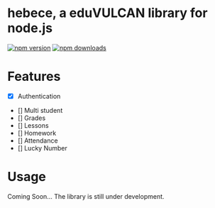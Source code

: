 # hebece, a eduVULCAN library for node.js

[![npm version](https://img.shields.io/npm/v/hebece.svg)](https://www.npmjs.com/package/hebece)
[![npm downloads](https://img.shields.io/npm/dm/hebece.svg)](https://www.npmjs.com/package/hebece)

# Features

- [x] Authentication
- [] Multi student
- [] Grades
- [] Lessons
- [] Homework
- [] Attendance
- [] Lucky Number

# Usage
Coming Soon... The library is still under development.